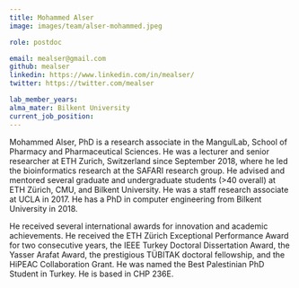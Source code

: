 ```yaml
---
title: Mohammed Alser
image: images/team/alser-mohammed.jpeg

role: postdoc

email: mealser@gmail.com
github: mealser
linkedin: https://www.linkedin.com/in/mealser/
twitter: https://twitter.com/mealser

lab_member_years: 
alma_mater: Bilkent University
current_job_position: 
---
```


Mohammed Alser, PhD is a research associate in the MangulLab, School of Pharmacy and Pharmaceutical Sciences. He was a lecturer and senior researcher at ETH Zurich, Switzerland since September 2018, where he led the bioinformatics research at the SAFARI research group. He advised and mentored several graduate and undergraduate students (>40 overall) at ETH Zürich, CMU, and Bilkent University. He was a staff research associate at UCLA in 2017. He has a PhD in computer engineering from Bilkent University in 2018.

He received several international awards for innovation and academic achievements. He received the ETH Zürich Exceptional Performance Award for two consecutive years, the IEEE Turkey Doctoral Dissertation Award, the Yasser Arafat Award, the prestigious TÜBITAK doctoral fellowship, and the HiPEAC Collaboration Grant. He was named the Best Palestinian PhD Student in Turkey. He is based in CHP 236E.
